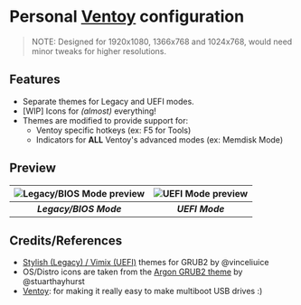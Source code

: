 # Personal [Ventoy](https://www.ventoy.net/en/index.html) configuration
> NOTE: Designed for 1920x1080, 1366x768 and 1024x768, would need minor tweaks for higher resolutions.


## Features
- Separate themes for Legacy and UEFI modes.
- [WIP] Icons for _(almost)_ everything!
- Themes are modified to provide support for:
  - Ventoy specific hotkeys (ex: F5 for Tools)
  - Indicators for **ALL** Ventoy's advanced modes (ex: Memdisk Mode)

## Preview

<div align="center">

| ![Legacy/BIOS Mode preview](https://imgur.com/pmHAMiJ.png) | ![UEFI Mode preview](https://i.imgur.com/3VhxRkG.png) |
|:----------------------------------------------------------:|:-----------------------------------------------------:|
|                   **_Legacy/BIOS Mode_**                   |                    **_UEFI Mode_**                    |

</div>

## Credits/References
- [Stylish (Legacy) / Vimix (UEFI)](https://github.com/vinceliuice/grub2-themes) themes for GRUB2 by @vinceliuice
- OS/Distro icons are taken from the [Argon GRUB2 theme](https://github.com/stuarthayhurst/argon-grub-theme) by @stuarthayhurst
- [Ventoy](https://github.com/ventoy/Ventoy): for making it really easy to make multiboot USB drives :)

